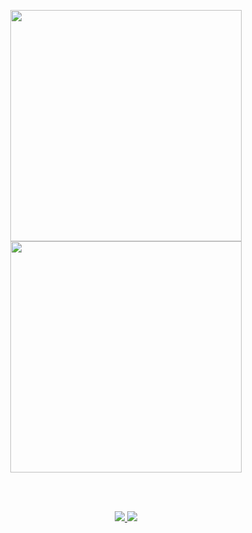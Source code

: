 
<p align="center">

<div align="center">
  <img width="370px" src="https://github-readme-stats.vercel.app/api?username=TechhariK&custom_title=Hari's+Github+Stats&show_icons=true&hide_border=true&count_private=true&bg_color=00000000&title_color=58a6fe&text_color=878787&icon_color=58a6fe&cache_seconds=1800" />
  <img width="370px" src="https://github-readme-streak-stats.herokuapp.com/?user=TechhariK&background=00000000&hide_border=true&stroke=878787&ring=4c8ed9&fire=4c8ed9&currStreakNum=878787&sideNums=878787&currStreakLabel=878787&sideLabels=878787&dates=878787" />
</div>

<br></br>

<p align="center">
  <a href="https://skillicons.dev">
    <img src="https://skillicons.dev/icons?i=react,vite,materialui,css,sass,tailwind,javascript,nodejs,typescript,python,mysql,mongodb,firebase,gcp,docker,kubernetes,aws,cloudflare,netlify,heroku,postman,appwrite,atom,rust,vitest,jest,redux" />
  </a>
    <a href="https://skillicons.dev">
    <img src="https://skillicons.dev/icons?i=github,githubactions,git,stackoverflow,devto,bots,vscode,idea,figma" />
  </a>
</p>


<!-- <p align="center">
<a href="https://app.daily.dev/TechhariK"><img src="https://api.daily.dev/devcards/v2/EelnufYZepx0nOJMuoQEA.png?type=wide&r=e52" width="652" alt="Lahiru Udawaththa's Dev Card"/></a>
</p> -->
